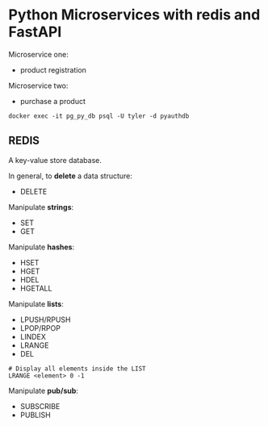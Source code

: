 # Python Microservices with redis and FastAPI

Microservice one:

- product registration

Microservice two:

- purchase a product

```
docker exec -it pg_py_db psql -U tyler -d pyauthdb
```

## REDIS

A key-value store database.

In general, to **delete** a data structure:

- DELETE <key>

Manipulate **strings**:

- SET <key> <value>
- GET <value>

Manipulate **hashes**:

- HSET <key> <field> <value>
- HGET <key> <field>
- HDEL <key> <field>
- HGETALL <key>

Manipulate **lists**:

- LPUSH/RPUSH
- LPOP/RPOP
- LINDEX
- LRANGE
- DEL

```
# Display all elements inside the LIST
LRANGE <element> 0 -1
```

Manipulate **pub/sub**:

- SUBSCRIBE <channels>
- PUBLISH <channel> <message>

